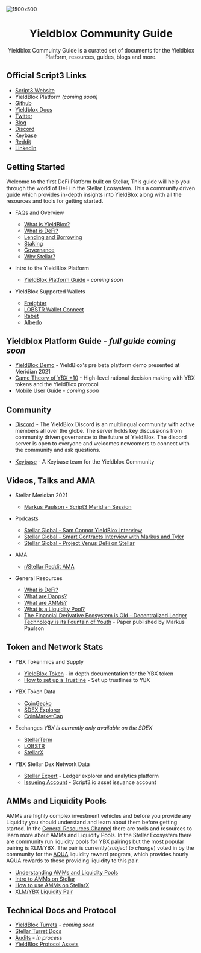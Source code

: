 
![1500x500](https://user-images.githubusercontent.com/45983304/146980943-32c1661b-5247-470e-8eb4-3cdc8cf2aadb.jpg)

<h1 align="center"> Yieldblox Community Guide </h1>

<p align="center">Yieldblox Commuinty Guide is a curated set of documents for the Yieldblox Platform, resources, guides, blogs and more.</p>

## Official Script3 Links
- [Script3 Website](https://www.script3.io/)
- YieldBlox Platform *(coming soon)*
- [Github](https://github.com/script3)
- [Yieldblox Docs](https://docs.ybx.script3.io/)
- [Twitter](https://twitter.com/script3official)
- [Blog](https://script3.medium.com/)
- [Discord](https://discord.com/invite/XQ6YS5usCe)
- [Keybase](https://keybase.io/team/script3)
- [Reddit](https://www.reddit.com/r/Script3/)
- [LinkedIn](https://www.linkedin.com/company/script3)

## Getting Started

Welcome to the first DeFi Platform built on Stellar, This guide will help you through the world of DeFi in the Stellar Ecosystem. This a community driven guide which provides in-depth insights into YieldBlox along with all the resources and tools for getting started.
- FAQs and Overview
  - [What is YieldBlox?](https://github.com/script3/yieldblox-docs/blob/master/user-docs/general.md#what-is-yieldblox)
  - [What is DeFi?](https://docs.ybx.script3.io/user-docs/general#what-is-a-decentralized-finance-protocol)
  - [Lending and Borrowing](https://docs.ybx.script3.io/user-docs/lending-borrowing)
  - [Staking](https://docs.ybx.script3.io/user-docs/staking)
  - [Governance](https://docs.ybx.script3.io/user-docs/governance)
  - [Why Stellar?](https://docs.ybx.script3.io/user-docs/why-stellar)
  
- Intro to the YieldBlox Platform
  - [YieldBlox Platform Guide]() - *coming soon*

- YieldBlox Supported Wallets
  - [Freighter](https://www.freighter.app/) 
  - [LOBSTR Wallet Connect](https://lobstr.zendesk.com/hc/en-us/articles/4406569953938-WalletConnect-How-to-log-in-and-use-your-Stellar-wallet-from-LOBSTR-with-other-services)
  - [Rabet](https://rabet.io/)
  - [Albedo](https://albedo.link/)

## Yieldblox Platform Guide - *full guide coming soon*

- [YieldBlox Demo](https://meridian.stellar.org/demos/yieldblox/) - YieldBlox's pre beta platform demo presented at Meridian 2021
- [Game Theory of YBX +10](https://docs.ybx.script3.io/user-docs/ybx-tokens/game-theory-of-ybx) - High-level rational decision making with YBX tokens and the YieldBlox protocol
- Mobile User Guide - *coming soon*

## Community
- [Discord](https://discord.com/invite/XQ6YS5usCe) - The YieldBlox Discord is an multilingual community with active members all over the globe. The server holds key discussions from community driven governance to the future of YieldBlox. The discord server is open to everyone and welcomes newcomers to connect with the community and ask questions.

- [Keybase](https://keybase.io/team/script3) - A Keybase team for the Yieldblox Community


## Videos, Talks and AMA
- Stellar Meridian 2021
  - [Markus Paulson - Script3 Meridian Session](https://meridian.stellar.org/agenda/investing-in-the-stellar-communitys-vision/)

- Podcasts 
  - [Stellar Global - Sam Connor YieldBlox Interview](https://www.youtube.com/watch?v=GmRzH067c4s)
  - [Stellar Global - Smart Contracts Interview with Markus and Tyler](https://www.youtube.com/watch?v=IxbYcHwWyQ0)
  - [Stellar Global - Project Venus DeFi on Stellar](https://www.youtube.com/watch?v=UH4XkDFb7IE)

- AMA 
  - [r/Stellar Reddit AMA](https://www.reddit.com/r/Stellar/comments/n8h93s/ama_im_markus_cofounder_of_script3_were_building/)
  
- General Resources
  - [What is DeFi?](https://www.youtube.com/watch?v=17QRFlml4pA)
  - [What are Dapps?](https://www.youtube.com/watch?v=oPIupbsVimc)
  - [What are AMMs?](https://www.youtube.com/watch?v=1PbZMudPP5E) 
  - [What is a Liquidity Pool?](https://www.youtube.com/watch?v=dVJzcFDo498)
  - [The Financial Derivative Ecosystem is Old - Decentralized Ledger Technology is its Fountain of Youth](https://dl.acm.org/doi/10.1145/3399871.3399904) - Paper published by Markus Paulson


## Token and Network Stats
- YBX Tokenmics and Supply
  - [YieldBlox Token](https://docs.ybx.script3.io/user-docs/ybx-tokens) - in depth documentation for the YBX token
  - [How to set up a Trustline](https://docs.ybx.script3.io/user-docs/ybx-tokens/ybx-airdrop-setup#how-to-set-up-a-trustline-to-ybx) - Set up trustlines to YBX

- YBX Token Data 
  - [CoinGecko](https://www.coingecko.com/en/coins/yieldblox)
  - [SDEX Explorer](https://sdexexplorer.com/assets/YBX-GBUYYBXWCLT2MOSSHRFCKMEDFOVSCAXNIEW424GLN666OEXHAAWBDYMX)
  - [CoinMarketCap](https://coinmarketcap.com/currencies/yieldblox/)
  
 - Exchanges 
     *YBX is currently only available on the SDEX*
    - [StellarTerm](https://stellarterm.com/markets/)
    - [LOBSTR](https://lobstr.co/)
    - [StellarX](https://www.stellarx.com/)
  
- YBX Stellar Dex Network Data
  - [Stellar Expert](https://stellar.expert/explorer/public/asset/YBX-GBUYYBXWCLT2MOSSHRFCKMEDFOVSCAXNIEW424GLN666OEXHAAWBDYMX-1) - Ledger explorer and analytics platform
  - [Issueing Account](https://stellar.expert/explorer/public/account/GBUYYBXWCLT2MOSSHRFCKMEDFOVSCAXNIEW424GLN666OEXHAAWBDYMX) - Script3.io asset issuance account

## AMMs and Liquidity Pools
AMMs are highly complex investment vehicles and before you provide any Liquidity you should understand and learn about them before getting started. In the [General Resources Channel](https://github.com/theboycoder/Yieldblox-Community-Guide-/blob/main/README.md#getting-started) there are tools and resources to learn more about AMMs and Liquidity Pools. In the Stellar Ecosystem there are community run liquidity pools for YBX pairings but the most popular pairing is XLM/YBX. The pair is currently(*subject to change*) voted in by the community for the [AQUA](https://aqua.network/) liquidity reward program, which provides hourly AQUA rewards to those providing liquidity to this pair.

- [Understanding AMMs and Liquidity Pools](https://github.com/theboycoder/Yieldblox-Community-Guide-/blob/main/README.md#videos-talks-and-ama)
- [Intro to AMMs on Stellar](https://stellar.org/blog/introducing-automated-market-makers-on-stellar)
- [How to use AMMs on StellarX](https://medium.com/stellarxhq/amms-on-stellarx-b0f9c493936c)
- [XLM/YBX Liquidity Pair](https://www.stellarx.com/amm/analytics/native/YBX:GBUYYBXWCLT2MOSSHRFCKMEDFOVSCAXNIEW424GLN666OEXHAAWBDYMX)


## Technical Docs and Protocol

- [YieldBlox Turrets](https://docs.ybx.script3.io/technical-docs/yieldblox-turrets) - *coming soon*
- [Stellar Turret Docs](https://turrets.stellar.org/)
- [Audits](https://docs.ybx.script3.io/resources/technical-resources) -  *in process*
- [YieldBlox Protocol Assets](https://docs.ybx.script3.io/technical-docs/yieldblox-protocol-assets)

